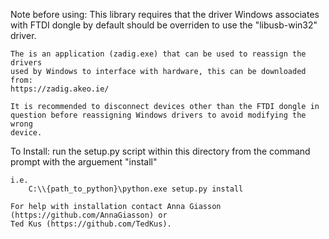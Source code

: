 Note before using:
    This library requires that the driver Windows associates with FTDI dongle
    by default should be overriden to use the "libusb-win32" driver.

    The is an application (zadig.exe) that can be used to reassign the drivers
    used by Windows to interface with hardware, this can be downloaded from:
    https://zadig.akeo.ie/

    It is recommended to disconnect devices other than the FTDI dongle in
    question before reassigning Windows drivers to avoid modifying the wrong
    device.

To Install:
    run the setup.py script within this directory from the command prompt with
    the arguement "install"

    i.e.
        C:\\{path_to_python}\python.exe setup.py install

    For help with installation contact Anna Giasson (https://github.com/AnnaGiasson) or
    Ted Kus (https://github.com/TedKus).
